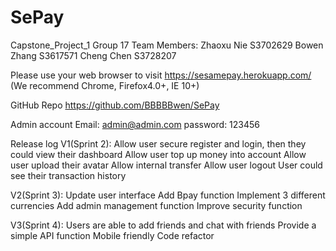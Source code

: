 # SePay
Capstone_Project_1
Group 17
Team Members:
Zhaoxu Nie S3702629
Bowen Zhang S3617571
Cheng Chen S3728207


Please use your web browser to visit
https://sesamepay.herokuapp.com/
(We recommend Chrome, Firefox4.0+, IE 10+)


GitHub Repo
https://github.com/BBBBBwen/SePay


Admin account
Email: admin@admin.com
password: 123456

Release log
V1(Sprint 2):
Allow user secure register and login, then they could view their dashboard
Allow user top up money into account
Allow user upload their avatar
Allow internal transfer
Allow user logout
User could see their transaction history

V2(Sprint 3):
Update user interface
Add Bpay function
Implement 3 different currencies 
Add admin management function
Improve security function

V3(Sprint 4):
Users are able to add friends and chat with friends
Provide a simple API function
Mobile friendly
Code refactor


